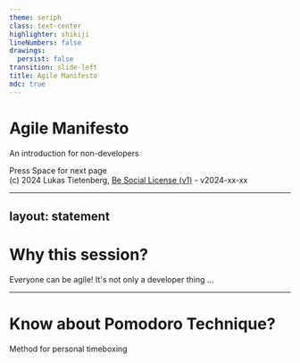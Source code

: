 ```yaml
---
theme: seriph
class: text-center
highlighter: shikiji
lineNumbers: false
drawings:
  persist: false
transition: slide-left
title: Agile Manifesto
mdc: true
---
```


# Agile Manifesto

An introduction for non-developers

<div class="pt-12">
  <span @click="$slidev.nav.next" class="px-2 py-1 rounded cursor-pointer" hover="bg-white bg-opacity-10">
    Press Space for next page <carbon:arrow-right class="inline"/>
  </span>
</div>

<div class="abs-br m-6 flex gap-2 items-baseline opacity-50">
    <span class="text-xs">
        (c) 2024 Lukas Tietenberg,
        <a href="https://sourcefranke.github.io/be_social_license/">Be Social License (v1)</a> -
        v2024-xx-xx
    </span>
    <a href="https://github.com/sourcefranke/session-agile-for-non-devs" target="_blank" alt="GitHub"
        class="text-xl slidev-icon-btn !border-none !hover:text-white">
        <carbon-logo-github />
    </a>
</div>


---
layout: statement
---

# Why this session?
Everyone can be agile!
It's not only a developer thing ...

---

# Know about Pomodoro Technique?
Method for personal timeboxing
